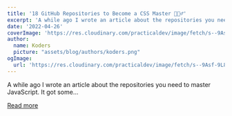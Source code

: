 ```yaml
---
title: '18 GitHub Repositories to Become a CSS Master 🎨🧙‍♂️'
excerpt: 'A while ago I wrote an article about the repositories you need to master JavaScript. It got some...'
date: '2022-04-26'
coverImage: 'https://res.cloudinary.com/practicaldev/image/fetch/s--9Asf-9L8--/c_imagga_scale,f_auto,fl_progressive,h_420,q_auto,w_1000/https://dev-to-uploads.s3.amazonaws.com/uploads/articles/vucegoei3axhxo4ew0wd.png'
author:
  name: Koders
  picture: "assets/blog/authors/koders.png"
ogImage:
  url: 'https://res.cloudinary.com/practicaldev/image/fetch/s--9Asf-9L8--/c_imagga_scale,f_auto,fl_progressive,h_420,q_auto,w_1000/https://dev-to-uploads.s3.amazonaws.com/uploads/articles/vucegoei3axhxo4ew0wd.png'
---
```


A while ago I wrote an article about the repositories you need to master JavaScript. It got some...

[Read more](https://dev.to/madza/18-github-repositories-to-become-a-css-master-lab)
